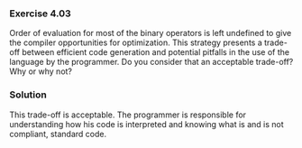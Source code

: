 ### Exercise 4.03

Order of evaluation for most of the binary operators is left undefined to give
the compiler opportunities for optimization. This strategy presents a trade-off
between efficient code generation and potential pitfalls in the use of the
language by the programmer. Do you consider that an acceptable trade-off? Why or
why not?

### Solution

This trade-off is acceptable. The programmer is responsible for understanding
how his code is interpreted and knowing what is and is not compliant, standard
code.
